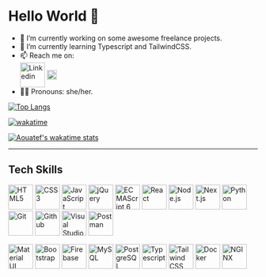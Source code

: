 # Hello World 👋

- 🔭 I’m currently working on some awesome freelance projects.
- 🌱 I’m currently learning Typescript and TailwindCSS.
- 📫 Reach me on: <br/>
<a href="https://www.linkedin.com/in/aouatef-djeghri/" title="Linkedin"><img align="center" src="https://github.com/get-icon/geticon/raw/master/icons/linkedin.svg" alt="Linkedin" height="50" width="50"></a>
 <a href="mailto:aouatefdjeghri5@gmail.com" title="Gmail"><img align="center" src="https://github.com/get-icon/geticon/raw/master/icons/google-gmail.svg" alt="Gmail" height="20" width="20"></a>
- 👩‍🦱 Pronouns: she/her.


<!-- Top Languages Card -->
[![Top Langs](https://github-readme-stats.vercel.app/api/top-langs/?username=Aouatef-Djeghri&layout=compact)](https://github.com/anuraghazra/github-readme-stats)

<!-- Wakatime Week Stats -->
[![wakatime](https://wakatime.com/badge/user/79b2acec-b659-46f7-bf0a-34190f1dbdd1.svg?style=for-the-badge)](https://wakatime.com/@79b2acec-b659-46f7-bf0a-34190f1dbdd1)

[![Aouatef's wakatime stats](https://github-readme-stats.vercel.app/api/wakatime?username=AouatefCodes)](https://github.com/anuraghazra/github-readme-stats)

--------------------------------------

<h2 align="left">Tech Skills</h2>
<a href="https://www.w3.org/TR/html5/" title="HTML5"><img src="https://github.com/get-icon/geticon/raw/master/icons/html-5.svg" alt="HTML5" height="50" width="50"></a>
<a href="https://www.w3.org/TR/CSS/" title="CSS3"><img src="https://github.com/get-icon/geticon/raw/master/icons/css-3.svg" alt="CSS3" height="50" width="50"></a>
<a href="https://developer.mozilla.org/en-US/docs/Web/JavaScript" title="JavaScript"><img src="https://github.com/get-icon/geticon/raw/master/icons/javascript.svg" alt="JavaScript" height="50" width="50"></a>
<a href="https://jquery.com/" title="jQuery"><img src="https://github.com/get-icon/geticon/raw/master/icons/jquery-icon.svg" alt="jQuery" height="50" width="50"></a>
<a href="https://tc39.es/ecma262/" title="ECMAScript 6"><img src="https://github.com/get-icon/geticon/raw/master/icons/es6.svg" alt="ECMAScript 6" height="50" width="50"></a>
<a href="https://reactjs.org/" title="React"><img src="https://github.com/get-icon/geticon/raw/master/icons/react.svg" alt="React" height="50" width="50"></a>
<a href="https://nodejs.org/" title="Node.js"><img src="https://github.com/get-icon/geticon/raw/master/icons/nodejs-icon.svg" alt="Node.js" height="50" width="50"></a>
<a href="https://nextjs.org/" title="Next.js"><img src="https://github.com/get-icon/geticon/raw/master/icons/nextjs-icon.svg" alt="Next.js" height="50" width="50"></a>
<a href="https://www.python.org/" title="Python"><img src="https://github.com/get-icon/geticon/raw/master/icons/python.svg" alt="Python" height="50" width="50"></a>
<a href="https://git-scm.com/" title="Git"><img src="https://github.com/get-icon/geticon/raw/master/icons/git-icon.svg" alt="Git" height="50" width="50"></a>
<a href="https://github.com/" title="Github"><img src="https://github.com/get-icon/geticon/raw/master/icons/github-icon.svg" alt="Github" height="50" width="50"></a>
<a href="https://code.visualstudio.com/" title="Visual Studio Code"><img src="https://github.com/get-icon/geticon/raw/master/icons/visual-studio-code.svg" alt="Visual Studio Code" height="50" width="50"></a>
<a href="https://www.postman.com/" title="Postman"><img src="https://github.com/get-icon/geticon/raw/master/icons/postman.svg" alt="Postman" height="50" width="50"></a>

<a href="https://material-ui.com/" title="Material UI"><img src="https://github.com/get-icon/geticon/raw/master/icons/material-ui.svg" alt="Material UI" height="50" width="50"></a>
<a href="https://getbootstrap.com/" title="Bootstrap"><img src="https://github.com/get-icon/geticon/raw/master/icons/bootstrap.svg" alt="Bootstrap" height="50" width="50"></a>
<a href="https://www.firebase.com/" title="Firebase"><img src="https://github.com/get-icon/geticon/raw/master/icons/firebase.svg" alt="Firebase" height="50" width="50"></a>
<a href="https://dev.mysql.com/" title="MySQL"><img src="https://github.com/get-icon/geticon/raw/master/icons/mysql.svg" alt="MySQL" height="50" width="50"></a>
<a href="https://www.postgresql.org/" title="PostgreSQL"><img src="https://github.com/get-icon/geticon/raw/master/icons/postgresql.svg" alt="PostgreSQL" height="50" width="50"></a>
<a href="https://www.typescriptlang.org/" title="Typescript"><img  src="https://github.com/get-icon/geticon/raw/master/icons/typescript-icon.svg" alt="Typescript" height="50" width="50"></a>
<a href="https://tailwindcss.com/" title="Tailwind CSS"><img src="https://github.com/get-icon/geticon/raw/master/icons/tailwindcss-icon.svg" alt="Tailwind CSS" height="50" width="50"></a>
<a href="https://www.docker.com/" title="Docker"><img src="https://github.com/get-icon/geticon/raw/master/icons/docker.svg" alt="Docker" height="50" width="50"></a>
<a href="https://www.nginx.com/" title="NGINX"><img src="https://github.com/get-icon/geticon/raw/master/icons/nginx.svg" alt="NGINX" height="50" width="50"></a>

